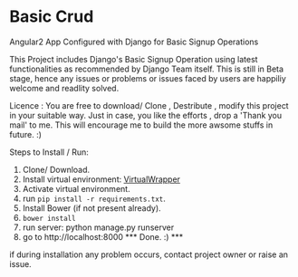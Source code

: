 # Basic Crud
Angular2 App Configured with Django for Basic Signup Operations

This Project includes Django's Basic Signup Operation using latest functionalities as recommended by Django Team itself.
This is still in Beta stage, hence any issues or problems or issues faced by users are happiliy welcome and readlity solved.

Licence : You are free to download/ Clone , Destribute , modify this project in your suitable way.
Just in case, you like the efforts , drop a 'Thank you mail' to me.
This will encourage me to build the more awsome stuffs in future. :)



Steps to Install / Run:

1. Clone/ Download.
2. Install virtual environment: [VirtualWrapper](https://virtualenvwrapper.readthedocs.io/en/latest/install.html)
3. Activate virtual environment.
4. run `pip install -r requirements.txt`.
5. Install Bower (if not present already).
6. `bower install`
7. run server: python manage.py runserver
8. go to http://localhost:8000
*** Done. :) ***

if during installation any problem occurs, contact project owner or raise an issue.


